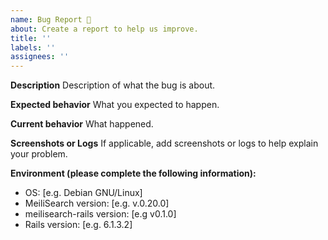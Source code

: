 ```yaml
---
name: Bug Report 🐞
about: Create a report to help us improve.
title: ''
labels: ''
assignees: ''
---
```


<!-- This is not an exhaustive model but a help. No step is mandatory. -->

**Description**
Description of what the bug is about.

**Expected behavior**
What you expected to happen.

**Current behavior**
What happened.

**Screenshots or Logs**
If applicable, add screenshots or logs to help explain your problem.

**Environment (please complete the following information):**
- OS: [e.g. Debian GNU/Linux]
- MeiliSearch version: [e.g. v.0.20.0]
- meilisearch-rails version: [e.g v0.1.0]
- Rails version: [e.g. 6.1.3.2]
